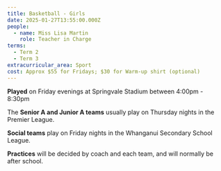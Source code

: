 ```yaml
---
title: Basketball - Girls
date: 2025-01-27T13:55:00.000Z
people:
  - name: Miss Lisa Martin
    role: Teacher in Charge
terms:
  - Term 2
  - Term 3
extracurricular_area: Sport
cost: Approx $55 for Fridays; $30 for Warm-up shirt (optional)
---
```

**Played** on Friday evenings at Springvale Stadium between 4:00pm - 8:30pm

The **Senior A and Junior A teams** usually play on Thursday nights in the Premier League.

**Social teams** play on Friday nights in the Whanganui Secondary School League.

**Practices** will be decided by coach and each team, and will normally be after school.
